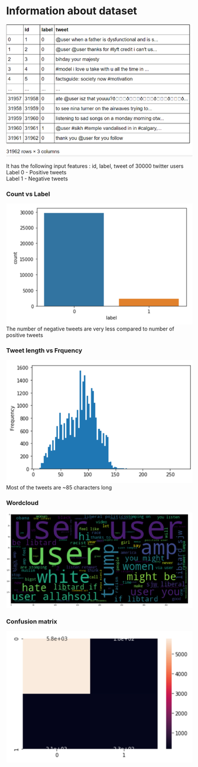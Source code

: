 # Information about dataset <br/>
![](dataset.png) <br/>

It has the following input features : id, label, tweet of 30000 twitter users <br/>
Label 0 - Positive tweets <br/>
Label 1 - Negative tweets <br/>
### Count vs Label
![](count_vs_label.png) <br/>
The number of negative tweets are very less compared to number of positive tweets
### Tweet length vs Frquency
![](msgLength_vs_freq.png)<br/>
Most of the tweets are ~85 characters long <br/>
### Wordcloud
![](wordcloud.png)<br/>
### Confusion matrix
![](cm.png)


